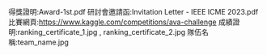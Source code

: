 得獎證明:Award-1st.pdf
研討會邀請函:Invitation Letter - IEEE ICME 2023.pdf
比賽網頁:https://www.kaggle.com/competitions/ava-challenge
成績證明:ranking_certificate_1.jpg , ranking_certificate_2.jpg
隊伍名稱:team_name.jpg